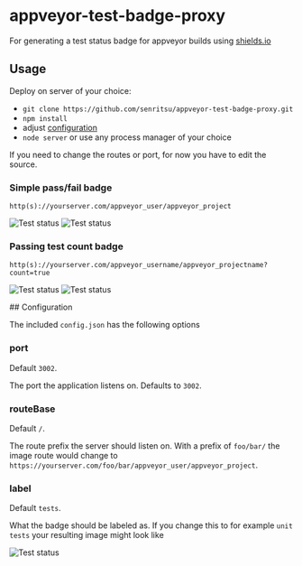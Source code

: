 # appveyor-test-badge-proxy

For generating a test status badge for appveyor builds using [shields.io](http://shields.io)

## Usage

Deploy on server of your choice:

- `git clone https://github.com/senritsu/appveyor-test-badge-proxy.git`
- `npm install`
- adjust [configuration](#configuration)
- `node server` or use any process manager of your choice

If you need to change the routes or port, for now you have to edit the source.

### Simple pass/fail badge

`http(s)://yourserver.com/appveyor_user/appveyor_project`

![Test status](https://img.shields.io/badge/tests-passing-brightgreen.svg)
![Test status](https://img.shields.io/badge/tests-failing-red.svg)

### Passing test count badge

`http(s)://yourserver.com/appveyor_username/appveyor_projectname?count=true`

![Test status](https://img.shields.io/badge/tests-10/10-brightgreen.svg)
![Test status](https://img.shields.io/badge/tests-5/10-red.svg)

<a name='configuration'/>
## Configuration

The included `config.json` has the following options

### port

Default `3002`.

The port the application listens on. Defaults to `3002`.

### routeBase

Default `/`.

The route prefix the server should listen on. With a prefix of `foo/bar/` the image route would change to `https://yourserver.com/foo/bar/appveyor_user/appveyor_project`.

### label

Default `tests`.

What the badge should be labeled as. If you change this to for example `unit tests` your resulting image might look like

![Test status](https://img.shields.io/badge/unit_tests-passing-brightgreen.svg)
